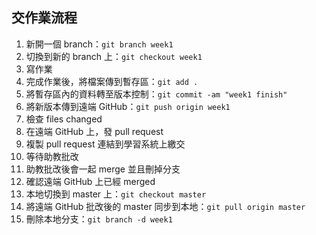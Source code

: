 ## 交作業流程

1. 新開一個 branch：`git branch week1`
2. 切換到新的 branch 上：`git checkout week1`
3. 寫作業
4. 完成作業後，將檔案傳到暫存區：`git add .`
5. 將暫存區內的資料轉至版本控制：`git commit -am "week1 finish"`
6. 將新版本傳到遠端 GitHub：`git push origin week1`
7. 檢查 files changed
8. 在遠端 GitHub 上，發 pull request
9. 複製 pull request 連結到學習系統上繳交
10. 等待助教批改
11. 助教批改後會一起 merge 並且刪掉分支
12. 確認遠端 GitHub 上已經 merged
13. 本地切換到 master 上：`git checkout master`
14. 將遠端 GitHub 批改後的 master 同步到本地：`git pull origin master`
15. 刪除本地分支：`git branch -d week1`
